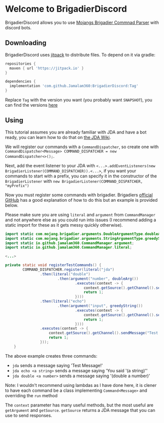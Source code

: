 # Welcome to BrigadierDiscord

BrigadierDiscord allows you to use [Mojangs Brigadier Commnad Parser](https://github.com/Mojang/brigadier) with discord bots.

## Downloading

BrigadierDiscord uses [jitpack](jitpack.io) to distribute files. To depend on it via gradle:

```gradle
repositories {
  maven { url 'https://jitpack.io' }
}

dependencies {
  implementation 'com.github.Jamalam360:BrigadierDiscord:Tag'
}
```

Replace `Tag` with the version you want (you probably want `SNAPSHOT`), you can find the versions [here](https://jitpack.io/#Jamalam360/BrigadierDiscord)

## Using

This tutorial assumes you are already familiar with JDA and have a bot ready, you can learn how to do that on [the JDA Wiki](https://github.com/DV8FromTheWorld/JDA/wiki).

We will register our commands with a `CommandDispatcher`, so create one with `CommandDispatcher<Message> COMMAND_DISPATCHER = new CommandDispatcher<>();`.

Next, add the event listener to your JDA with `<...>.addEventListeners(new BrigadierListener(COMMAND_DISPATCHER)).<...>`, if you want your commands to start with a prefix, you can specify it in the constructor of the `BrigadierListener` with `new BrigadierListener(COMMAND_DISPATCHER, "myPrefix")`

Now you must register some commands with brigadier. Brigadiers [official GitHub](https://github.com/Mojang/brigadier) has a good explanation of how to do this but an example is provided below.

Please make sure you are using `literal` and `argument` from `CommandManager` and not anywhere else as you could run into issues (I recommend adding a static import for these as it gets messy quickly otherwise).

```java
import static com.mojang.brigadier.arguments.DoubleArgumentType.doubleArg;
import static com.mojang.brigadier.arguments.StringArgumentType.greedyString;
import static io.github.jamalam360.CommandManager.argument;
import static io.github.jamalam360.CommandManager.literal;

<...>

private static void registerTestCommands() {
        COMMAND_DISPATCHER.register(literal("jda")
                .then(literal("double")
                        .then(argument("number", doubleArg())
                                .executes(context -> {
                                    context.getSource().getChannel().sendMessage(String.valueOf(context.getArgument("number", Double.class) * 2)).queue();
                                    return 1;
                                })))
                .then(literal("echo")
                        .then(argument("input", greedyString())
                                .executes(context -> {
                                    context.getSource().getChannel().sendMessage("You said '" + context.getArgument("input", String.class) + "'").queue();
                                    return 1;
                                })))
                .executes(context -> {
                    context.getSource().getChannel().sendMessage("Test Message!").queue();
                    return 1;
                }));
    }
```

The above example creates three commands:

- `jda` sends a message saying 'Test Message!'
- `jda echo <a string>` sends a message saying 'You said '(a string)''
- `jda double <a number>` sends a message saying '(double a number)'
  
Note: I wouldn't recommend using lambdas as I have done here, it is clener to have each command be a class implementing `Command<Message>` and overriding the `run` method

The `context` parameter has many useful methods, but the most useful are `getArgument` and `getSource`. `getSource` returns a JDA message that you can use to send responses.
